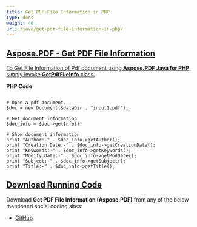 ```yaml
---
title: Get PDF File Information in PHP
type: docs
weight: 40
url: /java/get-pdf-file-information-in-php/
---
```


## <ins>**Aspose.PDF - Get PDF File Information**
<ins>To Get File Information of Pdf document using **Aspose.PDF Java for PHP**, simply invoke **GetPdfFileInfo** class.

**PHP Code**
```

# Open a pdf document.
$doc = new Document($dataDir . "input1.pdf");

# Get document information
$doc_info = $doc->getInfo();

# Show document information
print "Author:-" . $doc_info->getAuthor();
print "Creation Date:-" . $doc_info->getCreationDate();
print "Keywords:-" . $doc_info->getKeywords();
print "Modify Date:-" . $doc_info->getModDate();
print "Subject:-" . $doc_info->getSubject();
print "Title:-" . $doc_info->getTitle();

```

## <ins>**Download Running Code**
Download **Get PDF File Information (Aspose.PDF)** from any of the below mentioned social coding sites:

- [GitHub](https://github.com/aspose-pdf/Aspose.PDF-for-Java/blob/master/Plugins/Aspose_Pdf_Java_for_PHP/src/Aspose/Pdf/WorkingWithDocumentObject/GetPdfFileInfo.php)
